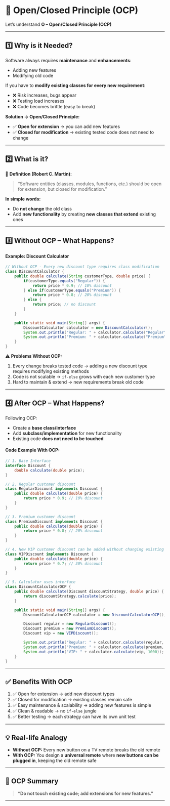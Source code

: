 # 📜 Open/Closed Principle (OCP)

Let’s understand **O – Open/Closed Principle (OCP)**

---

## 1️⃣ Why is it Needed?

Software always requires **maintenance** and **enhancements**:

* Adding new features
* Modifying old code

If you have to **modify existing classes for every new requirement**:

* ❌ Risk increases, bugs appear
* ❌ Testing load increases
* ❌ Code becomes brittle (easy to break)

**Solution → Open/Closed Principle:**

* ✅ **Open for extension** → you can add new features
* ✅ **Closed for modification** → existing tested code does not need to change

---

## 2️⃣ What is it?

📖 **Definition (Robert C. Martin):**

> “Software entities (classes, modules, functions, etc.) should be open for extension, but closed for modification.”

**In simple words:**

* Do **not change** the old class
* Add **new functionality** by creating **new classes that extend** existing ones

---

## 3️⃣ Without OCP – What Happens?

#### Example: Discount Calculator

```java
// Without OCP - Every new discount type requires class modification
class DiscountCalculator {
    public double calculate(String customerType, double price) {
        if(customerType.equals("Regular")) {
            return price * 0.9; // 10% discount
        } else if(customerType.equals("Premium")) {
            return price * 0.8; // 20% discount
        } else {
            return price; // no discount
        }
    }

    public static void main(String[] args) {
        DiscountCalculator calculator = new DiscountCalculator();
        System.out.println("Regular: " + calculator.calculate("Regular", 1000));
        System.out.println("Premium: " + calculator.calculate("Premium", 1000));
    }
}
```

⚠ **Problems Without OCP:**

1. Every change breaks tested code → adding a new discount type requires modifying existing methods
2. Code is not scalable → `if-else` grows with each new customer type
3. Hard to maintain & extend → new requirements break old code

---

## 4️⃣ After OCP – What Happens?

Following OCP:

* Create a **base class/interface**
* Add **subclass/implementation** for new functionality
* Existing code **does not need to be touched**

#### Code Example With OCP:

```java
// 1. Base Interface
interface Discount {
    double calculate(double price);
}

// 2. Regular customer discount
class RegularDiscount implements Discount {
    public double calculate(double price) {
        return price * 0.9; // 10% discount
    }
}

// 3. Premium customer discount
class PremiumDiscount implements Discount {
    public double calculate(double price) {
        return price * 0.8; // 20% discount
    }
}

// 4. New VIP customer discount can be added without changing existing code
class VIPDiscount implements Discount {
    public double calculate(double price) {
        return price * 0.7; // 30% discount
    }
}

// 5. Calculator uses interface
class DiscountCalculatorOCP {
    public double calculate(Discount discountStrategy, double price) {
        return discountStrategy.calculate(price);
    }

    public static void main(String[] args) {
        DiscountCalculatorOCP calculator = new DiscountCalculatorOCP();

        Discount regular = new RegularDiscount();
        Discount premium = new PremiumDiscount();
        Discount vip = new VIPDiscount();

        System.out.println("Regular: " + calculator.calculate(regular, 1000));
        System.out.println("Premium: " + calculator.calculate(premium, 1000));
        System.out.println("VIP: " + calculator.calculate(vip, 1000));
    }
}
```

---

## ✅ Benefits With OCP

1. ✅ Open for extension → add new discount types
2. ✅ Closed for modification → existing classes remain safe
3. ✅ Easy maintenance & scalability → adding new features is simple
4. ✅ Clean & readable → no `if-else` jungle
5. ✅ Better testing → each strategy can have its own unit test

---

## 💡 Real-life Analogy

* **Without OCP:** Every new button on a TV remote breaks the old remote
* **With OCP:** You design a **universal remote** where **new buttons can be plugged in**, keeping the old remote safe

---

## 📌 OCP Summary

> **“Do not touch existing code; add extensions for new features.”**

---
